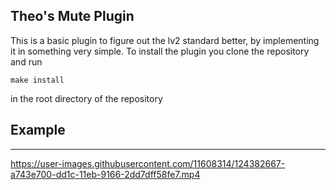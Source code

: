 


## Theo's Mute Plugin

This is a basic plugin to figure out the lv2 standard better, by implementing
it in something very simple. To install the plugin you clone the repository and 
run 

```
make install
```

in the root directory of the repository
 
## Example
---


https://user-images.githubusercontent.com/11608314/124382667-a743e700-dd1c-11eb-9166-2dd7dff58fe7.mp4

